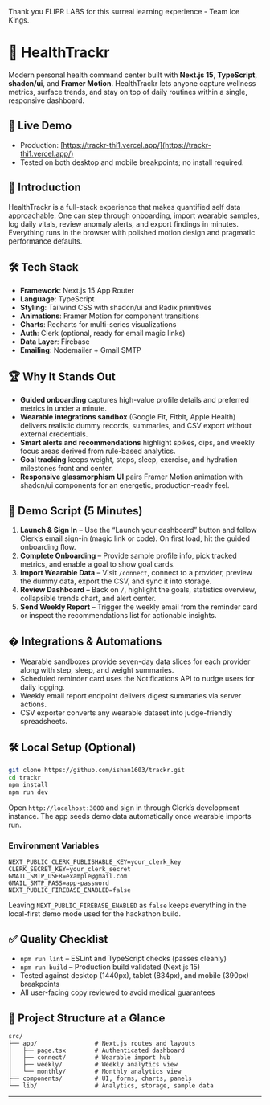 Thank you FLIPR LABS for this surreal learning experience - Team Ice Kings.

# 🏥 HealthTrackr

Modern personal health command center built with **Next.js 15**, **TypeScript**, **shadcn/ui**, and **Framer Motion**. HealthTrackr lets anyone capture wellness metrics, surface trends, and stay on top of daily routines within a single, responsive dashboard.

## 🔗 Live Demo

- Production: [https://trackr-thi1.vercel.app/](https://trackr-thi1.vercel.app/)
- Tested on both desktop and mobile breakpoints; no install required.

## 🚀 Introduction

HealthTrackr is a full-stack experience that makes quantified self data approachable. One can step through onboarding, import wearable samples, log daily vitals, review anomaly alerts, and export findings in minutes. Everything runs in the browser with polished motion design and pragmatic performance defaults.

## 🛠️ Tech Stack

- **Framework**: Next.js 15 App Router
- **Language**: TypeScript
- **Styling**: Tailwind CSS with shadcn/ui and Radix primitives
- **Animations**: Framer Motion for component transitions
- **Charts**: Recharts for multi-series visualizations
- **Auth**: Clerk (optional, ready for email magic links)
- **Data Layer**: Firebase
- **Emailing**: Nodemailer + Gmail SMTP

## 🏆 Why It Stands Out

- **Guided onboarding** captures high-value profile details and preferred metrics in under a minute.
- **Wearable integrations sandbox** (Google Fit, Fitbit, Apple Health) delivers realistic dummy records, summaries, and CSV export without external credentials.
- **Smart alerts and recommendations** highlight spikes, dips, and weekly focus areas derived from rule-based analytics.
- **Goal tracking** keeps weight, steps, sleep, exercise, and hydration milestones front and center.
- **Responsive glassmorphism UI** pairs Framer Motion animation with shadcn/ui components for an energetic, production-ready feel.

## 🧭 Demo Script (5 Minutes)

1. **Launch & Sign In** – Use the “Launch your dashboard” button and follow Clerk’s email sign-in (magic link or code). On first load, hit the guided onboarding flow.
2. **Complete Onboarding** – Provide sample profile info, pick tracked metrics, and enable a goal to show goal cards.
3. **Import Wearable Data** – Visit `/connect`, connect to a provider, preview the dummy data, export the CSV, and sync it into storage.
4. **Review Dashboard** – Back on `/`, highlight the goals, statistics overview, collapsible trends chart, and alert center.
5. **Send Weekly Report** – Trigger the weekly email from the reminder card or inspect the recommendations list for actionable insights.


## � Integrations & Automations

- Wearable sandboxes provide seven-day data slices for each provider along with step, sleep, and weight summaries.
- Scheduled reminder card uses the Notifications API to nudge users for daily logging.
- Weekly email report endpoint delivers digest summaries via server actions.
- CSV exporter converts any wearable dataset into judge-friendly spreadsheets.

## 🛠️ Local Setup (Optional)

```bash
git clone https://github.com/ishan1603/trackr.git
cd trackr
npm install
npm run dev
```

Open `http://localhost:3000` and sign in through Clerk’s development instance. The app seeds demo data automatically once wearable imports run.

### Environment Variables

```
NEXT_PUBLIC_CLERK_PUBLISHABLE_KEY=your_clerk_key
CLERK_SECRET_KEY=your_clerk_secret
GMAIL_SMTP_USER=example@gmail.com
GMAIL_SMTP_PASS=app-password
NEXT_PUBLIC_FIREBASE_ENABLED=false
```

Leaving `NEXT_PUBLIC_FIREBASE_ENABLED` as `false` keeps everything in the local-first demo mode used for the hackathon build.

## ✅ Quality Checklist

- `npm run lint` – ESLint and TypeScript checks (passes cleanly)
- `npm run build` – Production build validated (Next.js 15)
- Tested against desktop (1440px), tablet (834px), and mobile (390px) breakpoints
- All user-facing copy reviewed to avoid medical guarantees

## 📂 Project Structure at a Glance

```
src/
├── app/                # Next.js routes and layouts
│   ├── page.tsx        # Authenticated dashboard
│   ├── connect/        # Wearable import hub
│   ├── weekly/         # Weekly analytics view
│   └── monthly/        # Monthly analytics view
├── components/         # UI, forms, charts, panels
└── lib/                # Analytics, storage, sample data
```

---
